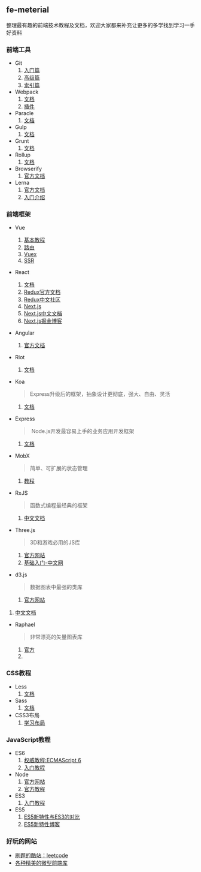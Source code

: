 ## fe-meterial

整理最有趣的前端技术教程及文档，欢迎大家都来补充让更多的多学找到学习一手好资料

### 前端工具

- Git
  1. [入门篇](https://backlog.com/git-tutorial/cn/intro/intro1_1.html)
  2. [高级篇](https://backlog.com/git-tutorial/cn/stepup/stepup1_1.html)
  3. [索引篇](https://backlog.com/git-tutorial/cn/reference/)
- Webpack
  1. [文档](https://doc.webpack-china.org/concepts/)
  2. [插件](https://doc.webpack-china.org/plugins/)
- Paracle
  1. [文档](https://parceljs.org/)
- Gulp
  1. [文档](https://www.gulpjs.com.cn/)
- Grunt
  1. [文档](http://www.gruntjs.net/)
- Rollup
  1. [文档](http://www.rollupjs.com/)
- Browserify
  1. [官方文档](http://browserify.org/)
- Lerna
  1. [官方文档](https://github.com/lerna/lerna)
  2. [入门介绍](https://www.jianshu.com/p/63ec67445b0f)

### 前端框架

- Vue

  1. [基本教程](https://cn.vuejs.org/)
  2. [路由](https://router.vuejs.org/)
  3. [Vuex](https://vuex.vuejs.org/)
  4. [SSR](https://ssr.vuejs.org/)

- React

  1. [文档](https://doc.react-china.org/)
  2. [Redux官方文档](http://cn.redux.js.org/)
  3. [Redux中文社区](http://www.redux.org.cn/)
  4. [Next.js](https://zeit.co/blog/next4)
  5. [Next.js中文文档](http://react-china.org/t/next-js/12525)
  6. [Next.js掘金博客](https://juejin.im/entry/59791d8f6fb9a03c391b557e)

- Angular

  1. [官方文档](https://angular.cn/)

- Riot

  1. [文档](http://riotjs.com/v2/zh/)

- Koa

  > Express升级后的框架，抽象设计更彻底，强大、自由、灵活

  1. [文档](https://koa.bootcss.com/)

- Express

  >  Node.js开发最容易上手的业务应用开发框架

  1. [文档](http://expressjs.com/zh-cn/)

- MobX

  > 简单、可扩展的状态管理

  1. [教程](http://cn.mobx.js.org/)

- RxJS

  > 函数式编程最经典的框架

  1. [中文文档](http://cn.rx.js.org/)

- Three.js

  > 3D和游戏必用的JS库

  1. [官方网站](https://threejs.org/)
  2. [基础入门-中文网](http://www.hewebgl.com/article/articledir/1)

- d3.js

  > 数据图表中最强的类库

  1. [官方网站](https://d3js.org/)

1. [中文文档](https://github.com/xswei/d3js_doc)

- Raphael

  > 非常漂亮的矢量图表库

  1. [官方](http://dmitrybaranovskiy.github.io/raphael/)
  2. []()

### CSS教程

- Less
  1. [文档](http://less.bootcss.com/)
- Sass
  1. [文档](http://sass.bootcss.com/docs/sass-reference/)
- CSS3布局
  1. [学习布局](http://zh.learnlayout.com/)

### JavaScript教程

- ES6
  1. [权威教程:ECMAScript 6](http://es6-features.org/#Constants)
  2. [入门教程](http://es6.ruanyifeng.com/)
- Node
  1. [官方网站](http://nodejs.cn/)
  2. [官方教程](http://nodejs.cn/api/)
- ES3
  1. [入门教程](http://www.runoob.com/js/js-tutorial.html)
- ES5
  1. [ES5新特性与ES3的对比](http://www.hahack.com/wiki/javascript-es5.html#es5-%E7%9A%84%E6%96%B0%E7%89%B9%E6%80%A7)
  2. [ES5新特性博客](http://pij.robinqu.me/JavaScript_Core/ECMAScript/es5.html)

### 好玩的网站

- [刷题的酷站：leetcode](https://leetcode.com/)
- [各种精美的微型前端库](http://microjs.com/)